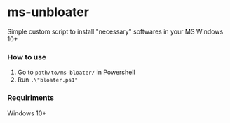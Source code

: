 # ms-unbloater
Simple custom script to install "necessary" softwares in your MS Windows 10+

### How to use
1. Go to `path/to/ms-bloater/` in Powershell
2. Run `.\"bloater.ps1"`

### Requiriments
Windows 10+
